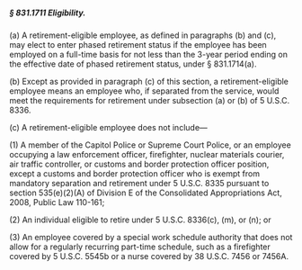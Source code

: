 ##### § 831.1711 Eligibility. #####

(a) A retirement-eligible employee, as defined in paragraphs (b) and (c), may elect to enter phased retirement status if the employee has been employed on a full-time basis for not less than the 3-year period ending on the effective date of phased retirement status, under § 831.1714(a).

(b) Except as provided in paragraph (c) of this section, a retirement-eligible employee means an employee who, if separated from the service, would meet the requirements for retirement under subsection (a) or (b) of 5 U.S.C. 8336.

(c) A retirement-eligible employee does not include—

(1) A member of the Capitol Police or Supreme Court Police, or an employee occupying a law enforcement officer, firefighter, nuclear materials courier, air traffic controller, or customs and border protection officer position, except a customs and border protection officer who is exempt from mandatory separation and retirement under 5 U.S.C. 8335 pursuant to section 535(e)(2)(A) of Division E of the Consolidated Appropriations Act, 2008, Public Law 110-161;

(2) An individual eligible to retire under 5 U.S.C. 8336(c), (m), or (n); or

(3) An employee covered by a special work schedule authority that does not allow for a regularly recurring part-time schedule, such as a firefighter covered by 5 U.S.C. 5545b or a nurse covered by 38 U.S.C. 7456 or 7456A.